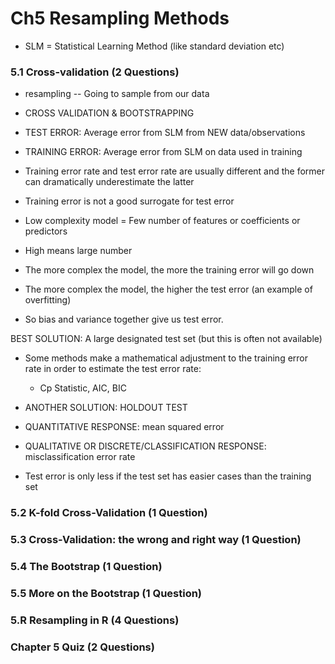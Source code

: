 # Ch5 Resampling Methods

* SLM = Statistical Learning Method (like standard deviation etc)

### 5.1 Cross-validation (2 Questions)

* resampling -- Going to sample from our data

* CROSS VALIDATION & BOOTSTRAPPING 

* TEST ERROR: Average error from SLM from NEW data/observations

* TRAINING ERROR: Average error from SLM on data used in training

* Training error rate and test error rate are usually different and the former can dramatically underestimate the latter 

* Training error is not a good surrogate for test error

* Low complexity model = Few number of features or coefficients or predictors

* High means large number 

* The more complex the model, the more the training error will go down

* The more complex the model, the higher the test error (an example of overfitting)

* So bias and variance together give us test error.

BEST SOLUTION: A large designated test set (but this is often not available)

* Some methods make a mathematical adjustment to the training error rate in order to estimate the test error rate:
  * Cp Statistic, AIC, BIC

* ANOTHER SOLUTION: HOLDOUT TEST

* QUANTITATIVE RESPONSE: mean squared error 

* QUALITATIVE OR DISCRETE/CLASSIFICATION RESPONSE: misclassification error rate

* Test error is only less if the test set has easier cases than the training set

### 5.2 K-fold Cross-Validation (1 Question)

### 5.3 Cross-Validation: the wrong and right way (1 Question)

### 5.4 The Bootstrap (1 Question)

### 5.5 More on the Bootstrap (1 Question)

### 5.R Resampling in R (4 Questions)

### Chapter 5 Quiz (2 Questions)

